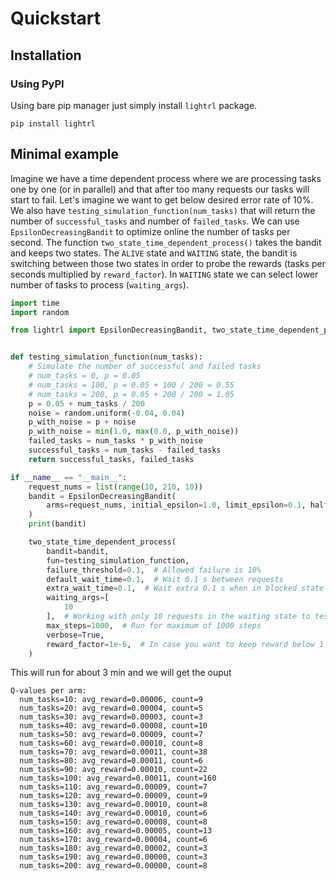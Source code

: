 # Quickstart

## Installation

### Using PyPI

Using bare pip manager just simply install `lightrl` package.
```
pip install lightrl
```

## Minimal example
Imagine we have a time dependent process where we are processing tasks one by one (or in parallel) and that after too many requests our tasks will start to fail. Let's imagine we want to get below desired error rate of 10%. We also have `testing_simulation_function(num_tasks)` that will return the number of `successful_tasks` and number of `failed_tasks`. We can use `EpsilonDecreasingBandit` to optimize online the number of tasks per second. The function `two_state_time_dependent_process()` takes the bandit and keeps two states. The `ALIVE` state and `WAITING` state, the bandit is switching between those two states in order to probe the rewards (tasks per seconds multiplied by `reward_factor`). In `WAITING` state we can select lower number of tasks to process (`waiting_args`).
``` python
import time
import random

from lightrl import EpsilonDecreasingBandit, two_state_time_dependent_process


def testing_simulation_function(num_tasks):
    # Simulate the number of successful and failed tasks
    # num_tasks = 0, p = 0.05
    # num_tasks = 100, p = 0.05 + 100 / 200 = 0.55
    # num_tasks = 200, p = 0.05 + 200 / 200 = 1.05
    p = 0.05 + num_tasks / 200
    noise = random.uniform(-0.04, 0.04)
    p_with_noise = p + noise
    p_with_noise = min(1.0, max(0.0, p_with_noise))
    failed_tasks = num_tasks * p_with_noise
    successful_tasks = num_tasks - failed_tasks
    return successful_tasks, failed_tasks

if __name__ == "__main__":
    request_nums = list(range(10, 210, 10))
    bandit = EpsilonDecreasingBandit(
        arms=request_nums, initial_epsilon=1.0, limit_epsilon=0.1, half_decay_steps=len(request_nums) * 5
    )
    print(bandit)

    two_state_time_dependent_process(
        bandit=bandit,
        fun=testing_simulation_function,
        failure_threshold=0.1,  # Allowed failure is 10%
        default_wait_time=0.1,  # Wait 0.1 s between requests
        extra_wait_time=0.1,  # Wait extra 0.1 s when in blocked state
        waiting_args=[
            10
        ],  # Working with only 10 requests in the waiting state to test if we are still blocked
        max_steps=1000,  # Run for maximum of 1000 steps
        verbose=True,
        reward_factor=1e-6,  # In case you want to keep reward below 1 (for UCB1Bandit)
    )
```
This will run for about 3 min and we will get the ouput
```
Q-values per arm:
  num_tasks=10: avg_reward=0.00006, count=9
  num_tasks=20: avg_reward=0.00004, count=5
  num_tasks=30: avg_reward=0.00003, count=3
  num_tasks=40: avg_reward=0.00008, count=10
  num_tasks=50: avg_reward=0.00009, count=7
  num_tasks=60: avg_reward=0.00010, count=8
  num_tasks=70: avg_reward=0.00011, count=38
  num_tasks=80: avg_reward=0.00011, count=6
  num_tasks=90: avg_reward=0.00010, count=22
  num_tasks=100: avg_reward=0.00011, count=160
  num_tasks=110: avg_reward=0.00009, count=7
  num_tasks=120: avg_reward=0.00009, count=9
  num_tasks=130: avg_reward=0.00010, count=8
  num_tasks=140: avg_reward=0.00010, count=6
  num_tasks=150: avg_reward=0.00008, count=8
  num_tasks=160: avg_reward=0.00005, count=13
  num_tasks=170: avg_reward=0.00004, count=6
  num_tasks=180: avg_reward=0.00002, count=3
  num_tasks=190: avg_reward=0.00000, count=3
  num_tasks=200: avg_reward=0.00000, count=8
```